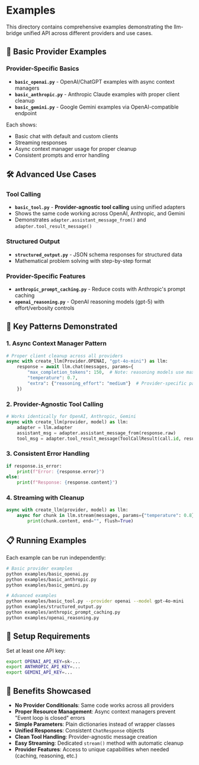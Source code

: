 # Examples

This directory contains comprehensive examples demonstrating the llm-bridge unified API across different providers and use cases.

## 🚀 Basic Provider Examples

### Provider-Specific Basics
- **`basic_openai.py`** - OpenAI/ChatGPT examples with async context managers
- **`basic_anthropic.py`** - Anthropic Claude examples with proper client cleanup
- **`basic_gemini.py`** - Google Gemini examples via OpenAI-compatible endpoint

Each shows:
- Basic chat with default and custom clients
- Streaming responses  
- Async context manager usage for proper cleanup
- Consistent prompts and error handling

## 🛠️ Advanced Use Cases

### Tool Calling
- **`basic_tool.py`** - **Provider-agnostic tool calling** using unified adapters
- Shows the same code working across OpenAI, Anthropic, and Gemini
- Demonstrates `adapter.assistant_message_from()` and `adapter.tool_result_message()`

### Structured Output  
- **`structured_output.py`** - JSON schema responses for structured data
- Mathematical problem solving with step-by-step format

### Provider-Specific Features
- **`anthropic_prompt_caching.py`** - Reduce costs with Anthropic's prompt caching
- **`openai_reasoning.py`** - OpenAI reasoning models (gpt-5) with effort/verbosity controls

## 🎯 Key Patterns Demonstrated

### 1. Async Context Manager Pattern
```python
# Proper client cleanup across all providers
async with create_llm(Provider.OPENAI, "gpt-4o-mini") as llm:
    response = await llm.chat(messages, params={
        "max_completion_tokens": 150,  # Note: reasoning models use max_completion_tokens
        "temperature": 0.7,
        "extra": {"reasoning_effort": "medium"}  # Provider-specific params
    })
```

### 2. Provider-Agnostic Tool Calling
```python
# Works identically for OpenAI, Anthropic, Gemini
async with create_llm(provider, model) as llm:
    adapter = llm.adapter
    assistant_msg = adapter.assistant_message_from(response.raw)
    tool_msg = adapter.tool_result_message(ToolCallResult(call.id, result))
```

### 3. Consistent Error Handling
```python
if response.is_error:
    print(f"Error: {response.error}")
else:
    print(f"Response: {response.content}")
```

### 4. Streaming with Cleanup
```python
async with create_llm(provider, model) as llm:
    async for chunk in llm.stream(messages, params={"temperature": 0.8}):
        print(chunk.content, end="", flush=True)
```

## 📋 Running Examples

Each example can be run independently:

```bash
# Basic provider examples
python examples/basic_openai.py
python examples/basic_anthropic.py  
python examples/basic_gemini.py

# Advanced examples
python examples/basic_tool.py --provider openai --model gpt-4o-mini
python examples/structured_output.py
python examples/anthropic_prompt_caching.py
python examples/openai_reasoning.py
```

## 🔧 Setup Requirements

Set at least one API key:
```bash
export OPENAI_API_KEY=sk-...
export ANTHROPIC_API_KEY=...
export GEMINI_API_KEY=...
```

## 🎉 Benefits Showcased

- **No Provider Conditionals**: Same code works across all providers
- **Proper Resource Management**: Async context managers prevent "Event loop is closed" errors
- **Simple Parameters**: Plain dictionaries instead of wrapper classes
- **Unified Responses**: Consistent `ChatResponse` objects
- **Clean Tool Handling**: Provider-agnostic message creation
- **Easy Streaming**: Dedicated `stream()` method with automatic cleanup
- **Provider Features**: Access to unique capabilities when needed (caching, reasoning, etc.)